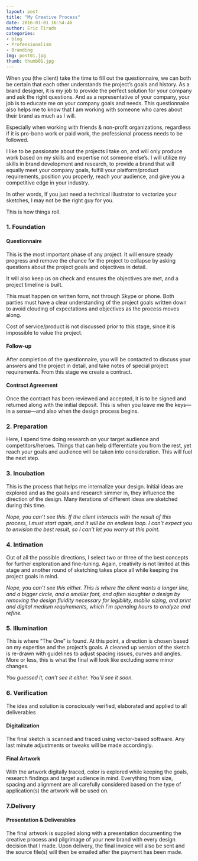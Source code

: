 ```yaml
---
layout: post
title: "My Creative Process"
date: 2016-01-01 16:54:46
author: Eric Tirado
categories:
- blog
- Professionalism
- Branding
img: post01.jpg
thumb: thumb01.jpg
---
```


When you (the client) take the time to fill out the questionnaire, we can both be certain that each other understands the project’s goals and history. As a brand designer, it is my job to provide the perfect solution for your company and ask the right questions. And as a representative of your company, your job is to educate me on your company goals and needs. This questionnaire also helps me to know that I am working with someone who cares about their brand as much as I will.

<!--more-->

Especially when working with friends & non-profit organizations, regardless if it is pro-bono work or paid work, the professional process needs to be followed.

I like to be passionate about the projects I take on, and will only produce work based on my skills and expertise not someone else’s. I will utilize my skills in brand development and research, to provide a brand that will equally meet your company goals, fulfill your platform/product requirements, position you properly, reach your audience, and give you a competitive edge in your industry.

In other words, If you just need a technical illustrator to vectorize your sketches, I may not be the right guy for you.

This is how things roll.

### 1. Foundation

#### Questionnaire
This is the most important phase of any project. It will ensure steady progress and remove the chance for the project to collapse by asking questions about the project goals and objectives in detail.

It will also keep us on check and ensures the objectives are met, and a project timeline is built.

This must happen on written form, not through Skype or phone. Both parties must have a clear understanding of the project goals written down to avoid clouding of expectations and objectives as the process moves along.

Cost of service/product is not discussed prior to this stage, since it is impossible to value the project.

#### Follow-up
After completion of the questionnaire, you will be contacted to discuss your answers and the project in detail, and take notes of  special project requirements. From this stage we create a contract.

#### Contract Agreement
Once the contract has been reviewed and accepted, it is to be signed and returned along with the initial deposit. This is when you leave me the keys—in a sense—and also when the design process begins.

### 2. Preparation
Here, I spend time doing research on your target audience and competitors/heroes. Things that can help differentiate you from the rest, yet reach your goals and audience will be taken into consideration. This will fuel the next step.

### 3. Incubation
This is the process that helps me internalize your design. Initial ideas are explored and as the goals and research simmer in, they influence the direction of the design. Many iterations of different ideas are sketched during this time.

_Nope, you can’t see this. If the client interacts with the result of this process, I must start again, and it will be an endless loop. I can’t expect you to envision the best result, so I can’t let you worry at this point._

### 4. Intimation
Out of all the possible directions, I select two or three of the best concepts for further exploration and fine-tuning. Again, creativity is not limited at this stage and another round of sketching takes place all while keeping the project goals in mind.

_Nope, you can’t see this either. This is where the client wants a longer line, and a bigger circle, and a smaller font, and often slaughter a design by removing the design fluidity necessary for legibility, mobile sizing, and print and digital medium requirements, which I’m spending hours to analyze and refine._

### 5. Illumination
This is where “The One” is found. At this point, a direction is chosen based on my expertise and the project’s goals. A cleaned up version of the sketch is re-drawn with guidelines to adjust spacing issues, curves and angles. More or less, this is what the final will look like excluding some minor changes.

_You guessed it, can’t see it either. You’ll see it soon._

### 6. Verification
The idea and solution is consciously verified, elaborated and applied to all deliverables

#### Digitalization
The final sketch is scanned and traced using vector-based software. Any last minute adjustments or tweaks will be made accordingly.

#### Final Artwork
With the artwork digitally traced, color is explored while keeping the goals, research findings and target audience in mind. Everything from size, spacing and alignment are all carefully considered based on the type of application(s) the artwork will be used on.

### 7.Delivery

#### Presentation & Deliverables
The final artwork is supplied along with a presentation documenting the creative process and pilgrimage of your new brand with every design decision that I made. Upon delivery, the final invoice will also be sent and the source file(s) will then be emailed after the payment has been made.
